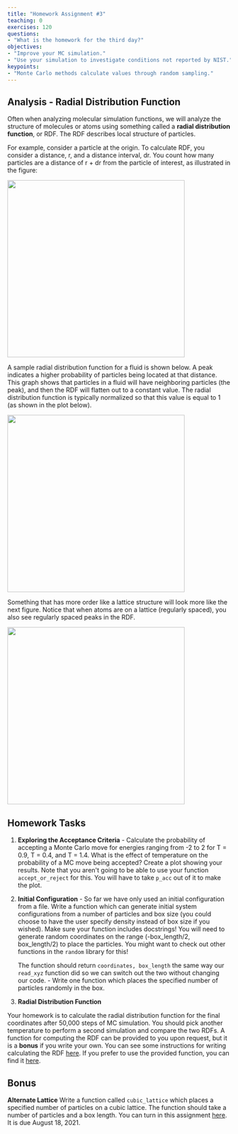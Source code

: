 ```yaml
---
title: "Homework Assignment #3"
teaching: 0
exercises: 120
questions:
- "What is the homework for the third day?"
objectives:
- "Improve your MC simulation."
- "Use your simulation to investigate conditions not reported by NIST."
keypoints:
- "Monte Carlo methods calculate values through random sampling."
---
```


## Analysis - Radial Distribution Function

Often when analyzing molecular simulation functions, we will analyze the structure of molecules or atoms using something called a **radial distribution function**, or RDF. The RDF describes local structure of particles. 

For example, consider a particle at the origin. To calculate RDF, you consider a distance, r, and a distance interval, dr. You count how many particles are a distance of r + dr from the particle of interest, as illustrated in the figure:

<img src="../fig/rdf_schematic.svg" height="400">

A sample radial distribution function for a fluid is shown below. A peak indicates a higher probability of particles being located at that distance. This graph shows that particles in a fluid will have neighboring particles (the peak), and then the RDF will flatten out to a constant value. The radial distribution function is typically normalized so that this value is equal to 1 (as shown in the plot below).

<img src="https://upload.wikimedia.org/wikipedia/commons/3/31/Lennard-Jones_Radial_Distribution_Function.svg" height="400">

Something that has more order like a lattice structure will look more like the next figure. Notice that when atoms are on a lattice (regularly spaced), you also see regularly spaced peaks in the RDF.

<img src='../fig/square_lattice.png' height='400'>


## Homework Tasks

1. **Exploring the Acceptance Criteria** - Calculate the probability of accepting a Monte Carlo move for energies ranging from -2 to 2 for T = 0.9, T = 0.4, and T = 1.4. What is the effect of temperature on the probability of a MC move being accepted? Create a plot showing your results. Note that you aren't going to be able to use your function `accept_or_reject` for this. You will have to take `p_acc` out of it to make the plot.
1. **Initial Configuration** - So far we have only used an initial configuration from a file. Write a function which can generate initial system configurations from a number of particles and box size (you could choose to have the user specify density instead of box size if you wished). Make sure your function includes docstrings! You will need to generate random coordinates on the range (-box_length/2, box_length/2) to place the particles. You might want to check out other functions in the `random` library for this!

    The function should return `coordinates, box_length` the same way our `read_xyz` function did so we can switch out the two without changing our code.
        - Write one function which places the specified number of particles randomly in the box.

1. **Radial Distribution Function** 

Your homework is to calculate the radial distribution function for the final coordinates after 50,000 steps of MC simulation. You should pick another temperature to perform a second simulation and compare the two RDFs. A function for computing the RDF can be provided to you upon request, but it is a **bonus** if you write your own. You can see some instructions for writing calculating the RDF [here](http://www.physics.emory.edu/faculty/weeks/idl/gofr2.html). If you prefer to use the provided function, you can find it [here](https://gist.github.com/janash/1c0a80f176a13dc764a15b7ab2612b29).

## Bonus
**Alternate Lattice**
Write a function called `cubic_lattice` which places a specified number of particles on a cubic lattice. The function should take a number of particles and a box length. You can turn in this assignment [here](https://classroom.github.com/a/H65-Uh8x). It is due August 18, 2021.

